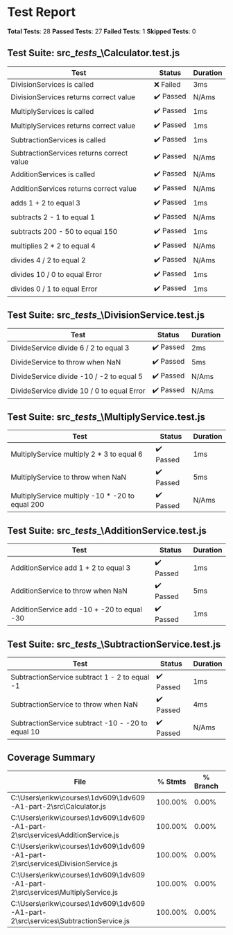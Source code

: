 # Test Report
**Total Tests**: 28
**Passed Tests**: 27
**Failed Tests**: 1
**Skipped Tests**: 0

## Test Suite: src\__tests__\Calculator.test.js
| Test | Status | Duration |
|------|--------|----------|
| DivisionServices is called | ❌ Failed | 3ms |
| DivisionServices returns correct value | ✔️ Passed | N/Ams |
| MultiplyServices is called | ✔️ Passed | 1ms |
| MultiplyServices returns correct value | ✔️ Passed | 1ms |
| SubtractionServices is called | ✔️ Passed | 1ms |
| SubtractionServices returns correct value | ✔️ Passed | N/Ams |
| AdditionServices is called | ✔️ Passed | N/Ams |
| AdditionServices returns correct value | ✔️ Passed | N/Ams |
| adds 1 + 2 to equal 3 | ✔️ Passed | 1ms |
| subtracts 2 - 1 to equal 1 | ✔️ Passed | N/Ams |
| subtracts 200 - 50 to equal 150 | ✔️ Passed | 1ms |
| multiplies 2 * 2 to equal 4 | ✔️ Passed | N/Ams |
| divides 4 / 2 to equal 2 | ✔️ Passed | N/Ams |
| divides 10 / 0 to equal Error | ✔️ Passed | 1ms |
| divides 0 / 1 to equal Error | ✔️ Passed | 1ms |

## Test Suite: src\__tests__\DivisionService.test.js
| Test | Status | Duration |
|------|--------|----------|
| DivideService divide 6 / 2 to equal 3 | ✔️ Passed | 2ms |
| DivideService to throw when NaN | ✔️ Passed | 5ms |
| DivideService divide -10 / -2 to equal 5 | ✔️ Passed | N/Ams |
| DivideService divide 10 / 0 to equal Error | ✔️ Passed | N/Ams |

## Test Suite: src\__tests__\MultiplyService.test.js
| Test | Status | Duration |
|------|--------|----------|
| MultiplyService multiply 2 * 3 to equal 6 | ✔️ Passed | 1ms |
| MultiplyService to throw when NaN | ✔️ Passed | 5ms |
| MultiplyService multiply -10 * -20 to equal 200 | ✔️ Passed | N/Ams |

## Test Suite: src\__tests__\AdditionService.test.js
| Test | Status | Duration |
|------|--------|----------|
| AdditionService add 1 + 2 to equal 3 | ✔️ Passed | 1ms |
| AdditionService to throw when NaN | ✔️ Passed | 5ms |
| AdditionService add -10 + -20 to equal -30 | ✔️ Passed | 1ms |

## Test Suite: src\__tests__\SubtractionService.test.js
| Test | Status | Duration |
|------|--------|----------|
| SubtractionService subtract 1 - 2 to equal -1 | ✔️ Passed | 1ms |
| SubtractionService to throw when NaN | ✔️ Passed | 4ms |
| SubtractionService subtract -10 - -20 to equal 10 | ✔️ Passed | N/Ams |

## Coverage Summary
| File | % Stmts | % Branch | % Funcs | % Lines |
|------|---------|----------|---------|---------|
| C:\Users\erikw\courses\1dv609\1dv609-A1-part-2\src\Calculator.js | 100.00% | 0.00% | 100.00% | 100.00% |
| C:\Users\erikw\courses\1dv609\1dv609-A1-part-2\src\services\AdditionService.js | 100.00% | 0.00% | 100.00% | 100.00% |
| C:\Users\erikw\courses\1dv609\1dv609-A1-part-2\src\services\DivisionService.js | 100.00% | 0.00% | 100.00% | 100.00% |
| C:\Users\erikw\courses\1dv609\1dv609-A1-part-2\src\services\MultiplyService.js | 100.00% | 0.00% | 100.00% | 100.00% |
| C:\Users\erikw\courses\1dv609\1dv609-A1-part-2\src\services\SubtractionService.js | 100.00% | 0.00% | 100.00% | 100.00% |

